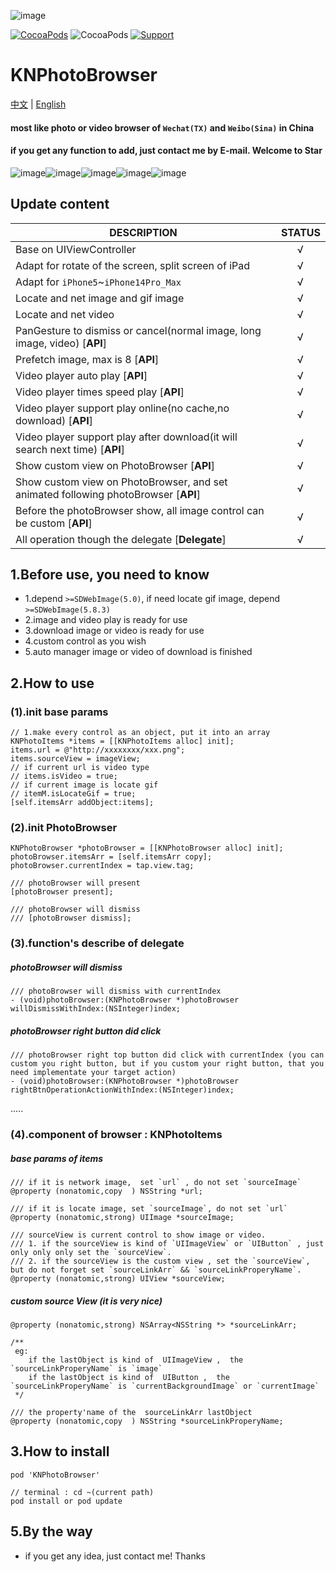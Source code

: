 ![image](https://upload-images.jianshu.io/upload_images/1693073-222e76b529bc5f9e.png)

[![CocoaPods](http://img.shields.io/cocoapods/v/KNPhotoBrowser.svg?style=flat)](http://cocoapods.org/?q=KNPhotoBrowser)&nbsp;![CocoaPods](http://img.shields.io/cocoapods/p/KNPhotoBrowser.svg?style=flat)&nbsp;[![Support](https://img.shields.io/badge/support-iOS%209.0%2B%20-blue.svg?style=flat)](https://www.apple.com/nl/ios/)&nbsp;

# KNPhotoBrowser
[中文](https://github.com/LuKane/KNPhotoBrowser/blob/master/README_Chinese.md) | [English](https://github.com/LuKane/KNPhotoBrowser/blob/master/README.md)

#### most like photo or video browser of `Wechat(TX)` and `Weibo(Sina)` in China
#### if you get any function to add, just contact me by E-mail. Welcome to Star 


![image](https://upload-images.jianshu.io/upload_images/1693073-aa996299e74d04b8.gif)![image](https://upload-images.jianshu.io/upload_images/1693073-3c8632a1c5413564.gif)![image](https://upload-images.jianshu.io/upload_images/1693073-5db630d194aaba91.gif)![image](https://upload-images.jianshu.io/upload_images/1693073-c4b3c40b49899a2a.gif)![image](https://upload-images.jianshu.io/upload_images/1693073-934ff5b95e03083c.gif)

## Update content

| DESCRIPTION | STATUS|
| ------------- | ------------ |
| Base on UIViewController | &nbsp;&nbsp;&nbsp;&nbsp;&nbsp;&nbsp;√ |
| Adapt for rotate of the screen, split screen of iPad | &nbsp;&nbsp;&nbsp;&nbsp;&nbsp;&nbsp;√ |
| Adapt for `iPhone5`~`iPhone14Pro_Max` | &nbsp;&nbsp;&nbsp;&nbsp;&nbsp;&nbsp;√ |
| Locate and net image and gif image  | &nbsp;&nbsp;&nbsp;&nbsp;&nbsp;&nbsp;√ |
| Locate and net video  | &nbsp;&nbsp;&nbsp;&nbsp;&nbsp;&nbsp;√ |
| PanGesture to dismiss or cancel(normal image, long image, video) [**API**]  | &nbsp;&nbsp;&nbsp;&nbsp;&nbsp;&nbsp;√ |
| Prefetch image, max is 8 [**API**]  | &nbsp;&nbsp;&nbsp;&nbsp;&nbsp;&nbsp;√ |
| Video player auto play [**API**]  | &nbsp;&nbsp;&nbsp;&nbsp;&nbsp;&nbsp;√ |
| Video player times speed play [**API**]  | &nbsp;&nbsp;&nbsp;&nbsp;&nbsp;&nbsp;√ |
| Video player support play online(no cache,no download) [**API**]  | &nbsp;&nbsp;&nbsp;&nbsp;&nbsp;&nbsp;√ |
| Video player support play after download(it will search next time) [**API**]  | &nbsp;&nbsp;&nbsp;&nbsp;&nbsp;&nbsp;√ |
| Show custom view on PhotoBrowser [**API**]  | &nbsp;&nbsp;&nbsp;&nbsp;&nbsp;&nbsp;√ |
| Show custom view on PhotoBrowser, and set animated following photoBrowser [**API**]  | &nbsp;&nbsp;&nbsp;&nbsp;&nbsp;&nbsp;√ |
| Before the photoBrowser show, all image control can be custom [**API**]  | &nbsp;&nbsp;&nbsp;&nbsp;&nbsp;&nbsp;√ |
| All operation though the delegate [**Delegate**]  | &nbsp;&nbsp;&nbsp;&nbsp;&nbsp;&nbsp;√ |



## 1.Before use, you need to know
* 1.depend `>=SDWebImage(5.0)`, if need locate gif image, depend `>=SDWebImage(5.8.3)`
* 2.image and video play is ready for use
* 3.download image or video is ready for use
* 4.custom control as you wish
* 5.auto manager image or video of download is finished

## 2.How to use

### (1).init base params
```objc
// 1.make every control as an object, put it into an array
KNPhotoItems *items = [[KNPhotoItems alloc] init];
items.url = @"http://xxxxxxxx/xxx.png";
items.sourceView = imageView;
// if current url is video type
// items.isVideo = true;
// if current image is locate gif
// itemM.isLocateGif = true;
[self.itemsArr addObject:items];
```
### (2).init PhotoBrowser

```objc
KNPhotoBrowser *photoBrowser = [[KNPhotoBrowser alloc] init];
photoBrowser.itemsArr = [self.itemsArr copy];
photoBrowser.currentIndex = tap.view.tag;

/// photoBrowser will present
[photoBrowser present];

/// photoBrowser will dismiss
/// [photoBrowser dismiss];
```

### (3).function's describe of delegate

##### photoBrowser will dismiss
```objc
/// photoBrowser will dismiss with currentIndex
- (void)photoBrowser:(KNPhotoBrowser *)photoBrowser willDismissWithIndex:(NSInteger)index;
```
##### photoBrowser right button did click
```objc
/// photoBrowser right top button did click with currentIndex (you can custom you right button, but if you custom your right button, that you need implementate your target action)
- (void)photoBrowser:(KNPhotoBrowser *)photoBrowser rightBtnOperationActionWithIndex:(NSInteger)index;
```
.....
### (4).component of browser : KNPhotoItems
##### base params of items
```objc
/// if it is network image,  set `url` , do not set `sourceImage`
@property (nonatomic,copy  ) NSString *url;

/// if it is locate image, set `sourceImage`, do not set `url`
@property (nonatomic,strong) UIImage *sourceImage;

/// sourceView is current control to show image or video.
/// 1. if the sourceView is kind of `UIImageView` or `UIButton` , just only only only set the `sourceView`.
/// 2. if the sourceView is the custom view , set the `sourceView`, but do not forget set `sourceLinkArr` && `sourceLinkProperyName`.
@property (nonatomic,strong) UIView *sourceView;
```
##### custom source View (it is very nice)
```objc
@property (nonatomic,strong) NSArray<NSString *> *sourceLinkArr;

/**
 eg:
    if the lastObject is kind of  UIImageView ,  the `sourceLinkProperyName` is `image`
    if the lastObject is kind of  UIButton ,  the `sourceLinkProperyName` is `currentBackgroundImage` or `currentImage`
 */

/// the property'name of the  sourceLinkArr lastObject
@property (nonatomic,copy  ) NSString *sourceLinkProperyName;

```

## 3.How to install 
```objc
pod 'KNPhotoBrowser'

// terminal : cd ~(current path)
pod install or pod update

```

## 5.By the way
* if you get any idea, just contact me! Thanks
